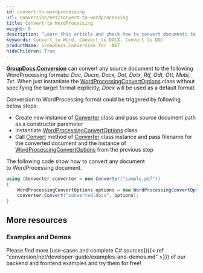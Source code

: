 ```yaml
---
id: convert-to-wordprocessing
url: conversion/net/convert-to-wordprocessing
title: Convert to WordProcessing
weight: 6
description: "Learn this article and check how to convert documents to Word DOCX, DOC, RTF or Open Document ODT, OTT formats with GroupDocs.Conversion for .NET."
keywords: Convert to Word, Convert to DOCX, Convert to DOC
productName: GroupDocs.Conversion for .NET
hideChildren: True
---
```

[**GroupDocs.Conversion**](https://products.groupdocs.com/conversion/net) can convert any source document to the following WordProcessing formats: *Doc, Docm, Docx, Dot, Dotx, Rtf, Odt, Ott, Mobi, Txt*. When just instantiate the [WordProcessingConvertOptions](https://apireference.groupdocs.com/net/conversion/groupdocs.conversion.options.convert/wordprocessingconvertoptions) class without specifying the target format explicitly, *Docx* will be used as a default format.

Conversion to WordProcessing format could be triggered by following below steps:

*   Create new instance of [Converter](https://apireference.groupdocs.com/net/conversion/groupdocs.conversion/converter) class and pass source document path as a constructor parameter
*   Instantiate [WordProcessingConvertOptions](https://apireference.groupdocs.com/net/conversion/groupdocs.conversion.options.convert/wordprocessingconvertoptions) class
*   Call [Convert](https://apireference.groupdocs.com/net/conversion/groupdocs.conversion/converter/methods/convert/2) method of [Converter](https://apireference.groupdocs.com/net/conversion/groupdocs.conversion/converter) class instance and pass filename for the converted document and the instance of [WordProcessingConvertOptions](https://apireference.groupdocs.com/net/conversion/groupdocs.conversion.options.convert/wordprocessingconvertoptions) from the previous step

The following code show how to convert any document to WordProcessing document. 

```csharp
using (Converter converter = new Converter("sample.pdf"))
{
    WordProcessingConvertOptions options = new WordProcessingConvertOptions();
    converter.Convert("converted.docx", options);
}
```

## More resources

### Examples and Demos

Please find more [use-cases and complete C# sources]({{< ref "conversion/net/developer-guide/examples-and-demos.md" >}}) of our backend and frontend examples and try them for free!